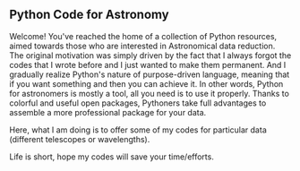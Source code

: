 ## Python Code for Astronomy

Welcome! You've reached the home of a collection of Python resources, aimed towards those who are interested in Astronomical data reduction. The original motivation  was simply driven by the fact that I always forgot the codes that I wrote before and I just wanted to make them permanent. And I gradually realize Python's nature of purpose-driven language, meaning that if you want something and then you can achieve it. In other words, Python for astronomers is mostly a tool, all you need is to use it properly. Thanks to colorful and useful open packages, Pythoners take full advantages to assemble a more professional package for your data.

Here, what I am doing is to offer some of my codes for particular data (different telescopes or wavelengths).

Life is short, hope my codes will save your time/efforts.
